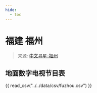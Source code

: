 ```yaml
---
hide:
  - toc
---
```


# 福建 福州

> 来源: [中文寻星-福州](http://dtmb.saoing.com/fuzhou.htm)

## 地面数字电视节目表

{{ read_csv("../../data/csv/fuzhou.csv") }}
